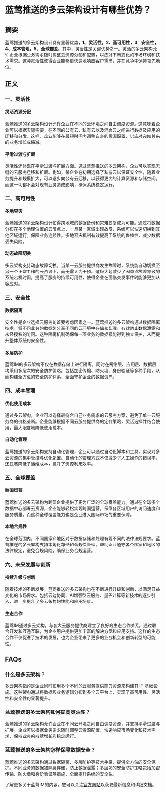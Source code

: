 # 蓝莺推送的多云架构设计有哪些优势？

## 摘要
蓝莺推送的多云架构设计具有显著优势，**1、灵活性，2、高可用性，3、安全性，4、成本管理，5、全球覆盖**。其中，灵活性是关键优势之一。灵活的多云架构允许企业根据业务需求随时调整云资源分配和配置，以应对不断变化的市场环境和技术需求。这种灵活性使得企业能够更快速地响应客户需求，并在竞争中保持领先地位。

## 正文

### 一、灵活性

#### 灵活资源分配
蓝莺推送的多云架构设计允许企业在不同的云环境之间自由调度资源。这意味着企业可以根据实际需要，在不同的公有云、私有云以及混合云之间进行数据及应用的迁移和分发。这样，企业能够在最短时间内调整自身的资源配置，以应对突如其来的业务增长或缩减。

#### 平滑过渡与扩展
灵活性还体现在平滑过渡与扩展方面。通过蓝莺推送的多云架构，企业可以实现无缝的云服务迁移和扩展。例如，某企业在初期选择了私有云以保证安全性，随着业务提升和规模扩大，可以逐步向公有云迁移，以获得更大的计算资源和存储空间。而这一切都不会对现有业务造成影响，确保系统稳定运行。

### 二、高可用性

#### 多地容灾
蓝莺推送的多云架构设计使得跨地域的数据备份和灾难恢复成为可能。通过将数据分布在多个地理位置的云节点上，一旦某一区域出现故障，系统可以快速切换到其他区域运行，保障业务连续性。多地容灾机制有效提高了系统的鲁棒性，减少数据丢失风险。

#### 动态故障切换
多云架构支持动态故障切换。当某一云服务提供商发生故障时，系统能自动切换至另一个正常工作的云资源上，而无需人为干预。这极大地减少了因单点故障导致的系统宕机时间，提高了服务的持续可用性，使得企业在面临突发事件时能够更加从容应对。

### 三、安全性

#### 数据隔离
安全性是企业选择云服务的首要考虑因素之一。蓝莺推送的多云架构通过数据隔离技术，将不同业务的数据划分至不同的云环境中存储和处理，有效防止数据泄露和未经授权的访问。这种隔离机制确保每一项业务的数据都能得到独立保护，从而提升整体系统的安全性。

#### 多层防护
蓝莺IM的多云架构不仅在数据存储上进行隔离，同时在网络层、应用层、数据层均采用多层次的安全防护策略。包括加密传输、防火墙、身份验证等多种手段，从而构建全方位的安全防护体系，全面守护企业的数据资产。

### 四、成本管理

#### 优化使用成本
通过多云架构，企业可以选择最符合自己业务需求的云服务方案，避免了单一云服务商的价格垄断。企业能够根据不同云服务提供商的定价策略，灵活选择并结合使用，最大限度地降低使用成本。

#### 自动化管理
蓝莺推送的多云架构支持自动化管理，企业可以通过自动化脚本和工具，实现对多云资源的集中管控与优化配置。自动化的管理方式不仅减少了人工操作的错误率，还显著降低了运维成本，提升了资源利用效率。

### 五、全球覆盖

#### 跨国运营
蓝莺推送的多云架构为跨国企业提供了更为广泛的全球覆盖能力。通过在全球多个数据中心部署云资源，企业能够轻松实现跨国运营，保障各区域用户的访问速度和服务质量。而这种全球覆盖能力也是企业进入国际市场的重要保障。

#### 本地合规性
在全球范围内，不同国家和地区对于数据存储和处理有着不同的法律法规要求。蓝莺推送的多云架构支持本地化存储和合规性管理，帮助企业遵守各个国家和地区的法律规定，避免合规风险，确保业务合规运营。

### 六、未来发展与创新

#### 持续升级与创新
随着技术的不断发展，蓝莺推送的多云架构也在不断进行升级和创新，以满足日益变化的市场需求。包括云边协同、AI增强型云服务、量子计算等新技术的逐步引入，进一步提升了多云架构的性能和应用场景。

#### 生态合作
蓝莺IM通过多云架构，与各大云服务提供商建立了良好的生态合作关系。通过联合开发和互通互联，为企业用户提供更加丰富的解决方案和应用支持。这样的生态合作不仅促进了技术的发展，也为企业带来了更多的业务机会和创新转型的可能性。

## FAQs

### **什么是多云架构？**

多云架构指的是企业同时使用多个不同的云服务提供商的资源来构建其 IT 基础设施。这种架构通过将数据和业务逻辑分布到多个云平台上，实现了高可用性、灵活性和安全性的显著提升。

### **蓝莺推送的多云架构如何提高灵活性？**

蓝莺推送的多云架构允许企业在不同云环境之间自由调度资源，并支持平滑过渡与扩展。企业可以根据业务需求随时调整云资源配置，快速响应市场变化和技术需求，保持业务的持续增长和稳定运行。

### **蓝莺推送的多云架构怎样保障数据安全？**

蓝莺推送的多云架构通过数据隔离、多层防护等技术手段，提供全方位的安全保护。不同业务的数据被隔离存储，防止数据泄露；多层次的安全防护策略包括加密传输、防火墙和身份验证等措施，全面提升系统的安全性。

了解更多关于蓝莺IM的内容，您可以关注[官方网站](https://www.lanyingim.com)以获取最新信息和详细文档。